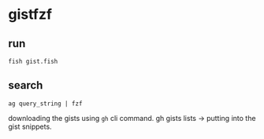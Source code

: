# gistfzf

## run
```
fish gist.fish
```


## search 
```
ag query_string | fzf 
```

downloading the gists using `gh` cli command. gh gists lists -> putting into the gist snippets.


